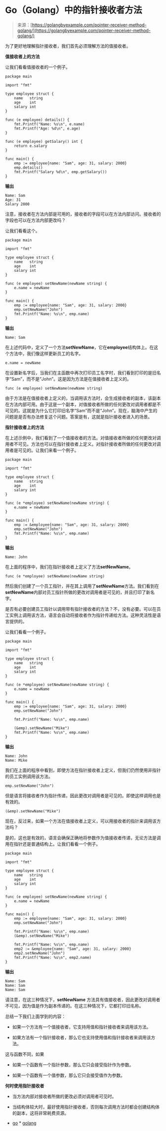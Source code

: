 <!--yml

类别：未分类

日期：2024-10-13 06:20:31

-->

# Go（Golang）中的指针接收者方法

> 来源：[https://golangbyexample.com/pointer-receiver-method-golang/](https://golangbyexample.com/pointer-receiver-method-golang/)

为了更好地理解指针接收者，我们首先必须理解方法的值接收者。

**值接收者上的方法**

让我们看看值接收者的一个例子。

```
package main

import "fmt"

type employee struct {
    name   string
    age    int
    salary int
}

func (e employee) details() {
    fmt.Printf("Name: %s\n", e.name)
    fmt.Printf("Age: %d\n", e.age)
}

func (e employee) getSalary() int {
    return e.salary
}

func main() {
    emp := employee{name: "Sam", age: 31, salary: 2000}
    emp.details()
    fmt.Printf("Salary %d\n", emp.getSalary())
}
```

**输出**

```
Name: Sam
Age: 31
Salary 2000
```

注意，接收者在方法内部是可用的，接收者的字段可以在方法内部访问。接收者的字段也可以在方法内部更改吗？

让我们看看这个。

```
package main

import "fmt"

type employee struct {
    name   string
    age    int
    salary int
}

func (e employee) setNewName(newName string) {
    e.name = newName
}

func main() {
    emp := employee{name: "Sam", age: 31, salary: 2000}
    emp.setNewName("John")
    fmt.Printf("Name: %s\n", emp.name)
}
```

**输出**

```
Name: Sam
```

在上述代码中，定义了一个方法**setNewName**，它在**employee**结构体上。在这个方法中，我们像这样更新员工的名字。

```
e.name = newName
```

在设置新名字后，当我们在主函数中再次打印员工名字时，我们看到打印的是旧名字“Sam”，而不是“John”。这是因为方法是在值接收者上定义的。

```
func (e employee) setNewName(newName string) 
```

由于方法是在值接收者上定义的，当调用该方法时，会生成接收者的副本，该副本在方法内部可用。由于这是一个副本，对值接收者所做的任何更改对调用者都是不可见的。这就是为什么它打印旧名字“Sam”而不是“John”。现在，脑海中产生的问题是是否有办法修复这个问题。答案是有，这就是指针接收者进入的场景。

**指针接收者上的方法**

在上述示例中，我们看到了一个值接收者的方法。对值接收者所做的任何更改对调用者不可见。方法也可以在指针接收者上定义。对指针接收者所做的任何更改对调用者是可见的。让我们来看一个例子。

```
package main

import "fmt"

type employee struct {
    name   string
    age    int
    salary int
}

func (e *employee) setNewName(newName string) {
    e.name = newName
}

func main() {
    emp := &employee{name: "Sam", age: 31, salary: 2000}
    emp.setNewName("John")
    fmt.Printf("Name: %s\n", emp.name)
}
```

**输出**

```
Name: John
```

在上面的程序中，我们在指针接收者上定义了方法**setNewName**。

```
func (e *employee) setNewName(newName string)
```

然后我们创建了一个员工指针，并在其上调用了**setNewName**方法。我们看到在**setNewName**内部对员工指针所做的更改对调用者是可见的，并且打印了新名字。

是否有必要创建员工指针以调用带有指针接收者的方法？不，没有必要。可以在员工实例上调用该方法，语言会自动将接收者作为指针传递给方法。这种灵活性是语言提供的。

让我们看看一个例子。

```
package main

import "fmt"

type employee struct {
    name   string
    age    int
    salary int
}

func (e *employee) setNewName(newName string) {
    e.name = newName
}

func main() {
    emp := employee{name: "Sam", age: 31, salary: 2000}
    emp.setNewName("John")

    fmt.Printf("Name: %s\n", emp.name)

    (&emp).setNewName("Mike")
    fmt.Printf("Name: %s\n", emp.name)
}
```

**输出**

```
Name: John
Name: Mike
```

我们在上面的程序中看到，即使方法在指针接收者上定义，但我们仍然使用非指针的员工实例调用该方法。

```
emp.setNewName("John")
```

但是语言将接收者作为指针传递，因此更改对调用者是可见的。即使这样调用也是有效的。

```
(&emp).setNewName("Mike")
```

现在，反过来，如果一个方法在值接收者上定义，可以用接收者的指针来调用该方法吗？

是的，这也是有效的，语言会确保正确地将参数作为值接收者传递，无论方法是调用在指针还是普通结构上。让我们看看一个例子。

```
package main

import "fmt"

type employee struct {
    name   string
    age    int
    salary int
}

func (e employee) setNewName(newName string) {
    e.name = newName
}

func main() {
    emp := employee{name: "Sam", age: 31, salary: 2000}
    emp.setNewName("John")

    fmt.Printf("Name: %s\n", emp.name)
    (&emp).setNewName("Mike")

    fmt.Printf("Name: %s\n", emp.name)
    emp2 := &employee{name: "Sam", age: 31, salary: 2000}
    emp2.setNewName("John")
    fmt.Printf("Name: %s\n", emp2.name)
}
```

**输出**

```
Name: Sam
Name: Sam
Name: Sam
```

请注意，在这三种情况下，**setNewName** 方法具有值接收者，因此更改对调用者不可见，因为值是作为副本传递的。在这三种情况下，它都打印旧名称。

总结一下我们上面学到的内容：

+   如果一个方法有一个值接收者，它支持用值和指针接收者来调用该方法。

+   如果方法有一个指针接收者，那么它也支持使用值和指针接收者来调用该方法。

这与函数不同，如果

+   如果一个函数有一个指针参数，那么它只会接受指针作为参数。

+   如果一个函数有一个值参数，那么它只会接受值作为参数。

**何时使用指针接收者**

+   当方法内部对接收者所做的更改必须对调用者可见时。

+   当结构体较大时，最好使用指针接收者，否则每次调用方法时都会创建结构体的副本，这将非常耗费资源。

+   [go](https://golangbyexample.com/tag/go/) * [golang](https://golangbyexample.com/tag/golang/)
